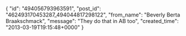  {
   "id": "494056793963591",
   "post_id": "462493170453287_494044817298122",
   "from_name": "Beverly Berta Braakschmack",
   "message": "They do that in AB too",
   "created_time": "2013-03-19T19:15:48+0000"
 }

